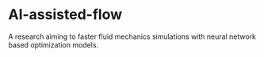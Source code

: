 # AI-assisted-flow
A research aiming to faster fluid mechanics simulations with neural network based optimization models.
